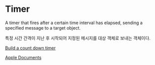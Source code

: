 # Timer
A timer that fires after a certain time interval has elapsed, sending a specified message to a target object.

특정 시간 간격이 지난 후 시작되어 지정된 메시지를 대상 객체로 보내는 객체이다.

[Build a count down timer][timer]

[Apple Documents][apple]


[timer]: https://medium.com/ios-os-x-development/build-an-stopwatch-with-swift-3-0-c7040818a10f
[apple]: https://developer.apple.com/documentation/foundation/timer
